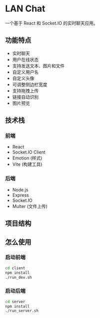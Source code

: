 # LAN Chat

一个基于 React 和 Socket.IO 的实时聊天应用。

## 功能特点

- 实时聊天
- 用户在线状态
- 支持发送文本、图片和文件
- 自定义用户名
- 自定义头像
- 可调整侧边栏宽度
- 支持拖拽上传
- 链接自动识别
- 图片预览

## 技术栈

### 前端
- React
- Socket.IO Client
- Emotion (样式)
- Vite (构建工具)

### 后端
- Node.js
- Express
- Socket.IO
- Multer (文件上传)

## 项目结构

## 怎么使用

### 启动前端

```bash
cd client
npm install
./run_dev.sh
```

### 启动后端

```bash
cd server
npm install
./run_server.sh
```